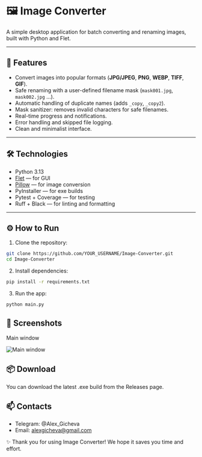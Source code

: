 # 🖼️ Image Converter

A simple desktop application for batch converting and renaming images, built with Python and Flet.

---

## 🚀 Features

- Convert images into popular formats (**JPG/JPEG**, **PNG**, **WEBP**, **TIFF**, **GIF**).
- Safe renaming with a user-defined filename mask (`mask001.jpg`, `mask002.jpg` …).
- Automatic handling of duplicate names (adds `_copy`, `_copy2`).
- Mask sanitizer: removes invalid characters for safe filenames.
- Real-time progress and notifications.
- Error handling and skipped file logging.
- Clean and minimalist interface.

---

## 🛠 Technologies

- Python 3.13
- [Flet](https://flet.dev/) — for GUI
- [Pillow](https://python-pillow.org/) — for image conversion
- PyInstaller — for exe builds
- Pytest + Coverage — for testing
- Ruff + Black — for linting and formatting

---

## ⚙️ How to Run

1. Clone the repository:

```bash
git clone https://github.com/YOUR_USERNAME/Image-Converter.git
cd Image-Converter
```

2. Install dependencies:

```bash
pip install -r requirements.txt
```

3. Run the app:

```bash
python main.py
```

## 📸 Screenshots
Main window

![Main window](assets/screenshots/app.jpg)

## 📦 Download
You can download the latest .exe build from the Releases page.

## 📫 Contacts

- Telegram: @Alex_Gicheva
- Email: alexgicheva@gmail.com

✨ Thank you for using Image Converter! We hope it saves you time and effort.

